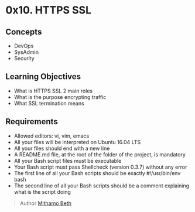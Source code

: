 # 0x10. HTTPS SSL

## Concepts
* DevOps
* SysAdmin
* Security

## Learning Objectives
* What is HTTPS SSL 2 main roles
* What is the purpose encrypting traffic
* What SSL termination means

## Requirements
* Allowed editors: vi, vim, emacs
* All your files will be interpreted on Ubuntu 16.04 LTS
* All your files should end with a new line
* A README.md file, at the root of the folder of the project, is mandatory
* All your Bash script files must be executable
* Your Bash script must pass Shellcheck (version 0.3.7) without any error
* The first line of all your Bash scripts should be exactly #!/usr/bin/env bash
* The second line of all your Bash scripts should be a comment explaining what is the script doing

> Author
[Mithamo Beth](https://github.com/Mythamor)
